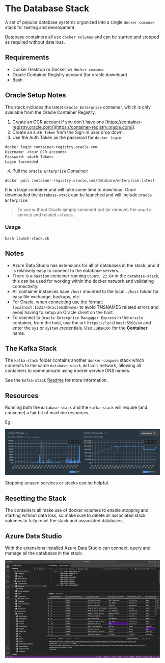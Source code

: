 The Database Stack
==================

A set of popular database systems organized into a single `docker compose` stack for testing and development.

Database containers all use `docker volumes` and can be started and stopped as required without data loss.

## Requirements

- Docker Desktop or Docker w/ `docker-compose`
- Oracle Container Registry account (for oracle download)
- Bash

## Oracle Setup Notes

The stack includes the latest `Oracle Enterprise` container, which is only available from the Oracle Container Registry.  

1. Create an OCR account if you don't have one [https://container-registry.oracle.com/](https://container-registry.oracle.com/).
2. Create an `Auth Token` from the Sign-in user drop down.
3. Use the Auth Token as the password for `docker login`:

```
docker login container-registry.oracle.com
Username: <Your OCR account>
Password: <Auth Token>
Login Succeeded
```

4. Pull the `Oracle Enterprise` Container:

```
docker pull container-registry.oracle.com/database/enterprise:latest
```

It is a large container and will take some time to download.  Once downloaded the `database-stack` can be launched and will include `Oracle Enterprise`.

> To use without Oracle simply comment out (or remove) the `oracle:` service and related `volumes`.

### Usage

`bash launch-stack.sh`

## Notes

- Azure Data Studio has extensions for all of databases in the stack, and it is relatively easy to connect to the database servers.
- There is a `bastion` container running `ubuntu 22.04` in the `database-stack`, this can be used for working within the docker network and validating connectivity.
- All container instances have `/host` mounted to the local `./host` folder for easy file exchange, backups, etc.
- For Oracle, when connecting use the format: `localhost:1521/<OracleSIDName>` to avoid TNSNAMES related errors and avoid having to setup an Oracle client on the host.
- To connect to `Oracle Enterprise Mangager Express` in the `oracle` container, from the host, use the url: `https://localhost:5500/em` and enter the `sys` or `system` credentials.  Use `CDB$ROOT` for the __Container__ name.

## The Kafka Stack

The `kafka-stack` folder contains another `docker-compose` stack which connects to the same `database-stack_default` network, allowing all containers to communicate using docker service DNS names.

See the `kafka-stack` [Readme](kafka-stack/README.md) for more information.

## Resources

Running both the `database-stack` and the `kafka-stack` will require (and consume) a fair bit of machine resources.

Eg.

![Both Stack Resources Example](examples/resources.jpg)

Stopping unused services or stacks can be helpful.

## Resetting the Stack

The containers all make use of docker volumes to enable stopping and starting without data loss, so make sure to delete all associated stack volumes to fully reset the stack and associated databases.

## Azure Data Studio

With the extensions installed Azure Data Studio can connect, query and manage all the databases in the stack:

![Azure Data Studio Connections](examples/azure-studio-connections.jpg)

